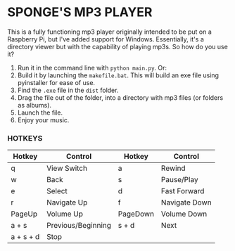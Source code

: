 # SPONGE'S MP3 PLAYER
This is a fully functioning mp3 player originally intended to be put on a Raspberry Pi, but I've added support for Windows.
Essentially, it's a directory viewer but with the capability of playing mp3s.
So how do you use it?
1. Run it in the command line with `python main.py`.
Or:
1. Build it by launching the `makefile.bat`. This will build an exe file using pyinstaller for ease of use.
2. Find the `.exe` file in the `dist` folder.
3. Drag the file out of the folder, into a directory with mp3 files (or folders as albums).
4. Launch the file.
5. Enjoy your music.

### HOTKEYS
|Hotkey|Control|Hotkey|Control|
|------|-------|------|-------|
|q|View Switch|a|Rewind
|w|Back|s|Pause/Play|
|e|Select|d|Fast Forward|
|r|Navigate Up|f|Navigate Down|
|PageUp|Volume Up|PageDown|Volume Down|
|a + s|Previous/Beginning|s + d|Next|
|a + s + d|Stop|